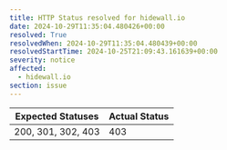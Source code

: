 ```yaml
---
title: HTTP Status resolved for hidewall.io
date: 2024-10-29T11:35:04.480426+00:00
resolved: True
resolvedWhen: 2024-10-29T11:35:04.480439+00:00
resolvedStartTime: 2024-10-25T21:09:43.161639+00:00
severity: notice
affected:
  - hidewall.io
section: issue
---
```


| Expected Statuses | Actual Status  |
|-------------------|----------------|
| 200, 301, 302, 403 | 403 |
